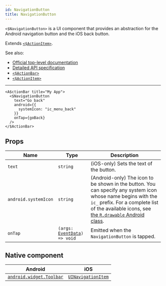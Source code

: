 ```yaml
---
id: NavigationButton
title: NavigationButton
---
```

<!-- contributors: [shirakaba, rigor789, ikoevska] -->

`<$NavigationButton>` is a UI component that provides an abstraction for the Android navigation button and the iOS back button.

Extends [`<$ActionItem>`](/docs/components/action-item).

See also:

* [Official top-level documentation](https://docs.nativescript.org/ui/components/action-bar#navigationbutton)
* [Detailed API specification](https://docs.nativescript.org/api-reference/classes/_ui_action_bar_.navigationbutton)
* [`<$ActionBar>`](/docs/components/action-bar)
* [`<$ActionItem>`](/docs/components/action-item)

---

```tsx
<A$ctionBar title="My App">
  <$NavigationButton
    text="Go back"
    android={{
      systemIcon: "ic_menu_back"
    }}
    onTap={goBack}
  />
</$ActionBar>
```

## Props

| Name | Type | Description |
|------|------|-------------|
| `text` | `string` | (iOS-only) Sets the text of the button.
| `android.systemIcon` | `string` | (Android-only) The icon to be shown in the button. You can specify any system icon whose name begins with the `ic_` prefix. For a complete list of the available icons, see [the `R.drawable` Android class](https://developer.android.com/reference/android/R.drawable.html).
| `onTap` | `(args: `[`EventData`](https://docs.nativescript.org/api-reference/interfaces/__nativescript_core_.eventdata)`) => void` | Emitted when the `NavigationButton` is tapped.

## Native component

| Android | iOS |
|---------|-----|
| [`android.widget.Toolbar`](https://developer.android.com/reference/android/widget/Toolbar.html) | [`UINavigationItem`](https://developer.apple.com/documentation/uikit/uinavigationitem)